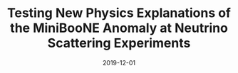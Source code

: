 ---
title: "Testing New Physics Explanations of the MiniBooNE Anomaly at Neutrino Scattering Experiments"
authors:  Carlos Arguelles,  Matheus Hostert,  Yu-Dai Tsai
collection: publications
permalink: /publication/2019-12-01-Testing-New-Physics-Explanations-of-the-MiniBooNE-Anomaly-at-Neutrino-Scattering-Experiments
date: 2019-12-01
venue: '<strong>PRL</strong>'
citation: '"Testing New Physics Explanations of the MiniBooNE Anomaly at Neutrino Scattering Experiments", Carlos Arguelles,  Matheus Hostert,  Yu-Dai Tsai,  <strong>PRL</strong>, 2019, '
eprint: '1812.08768'
---